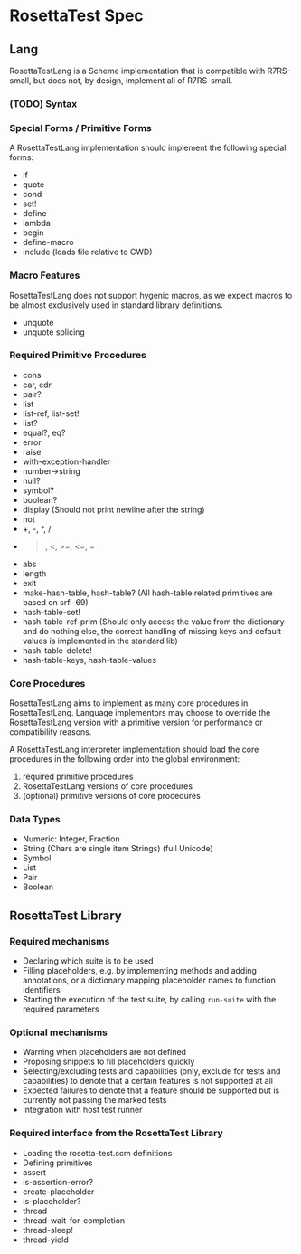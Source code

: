 # RosettaTest Spec

## Lang 

RosettaTestLang is a Scheme implementation that is compatible with R7RS-small, but does not, by design, implement all of R7RS-small.

### (TODO) Syntax


### Special Forms / Primitive Forms
A RosettaTestLang implementation should implement the following special forms:
 - if
 - quote
 - cond
 - set!
 - define
 - lambda
 - begin
 - define-macro
 - include (loads file relative to CWD)

### Macro Features
RosettaTestLang does not support hygenic macros, as we expect macros to be almost exclusively used in standard library definitions.

- unquote
- unquote splicing

### Required Primitive Procedures
- cons
- car, cdr
- pair?
- list
- list-ref, list-set!
- list?
- equal?, eq?
- error
- raise
- with-exception-handler
- number->string
- null?
- symbol?
- boolean?
- display (Should not print newline after the string)
- not
- +, -, *, /
- >, <, >=, <=, =
- abs
- length
- exit 
- make-hash-table, hash-table? (All hash-table related primitives are based on srfi-69)
- hash-table-set!
- hash-table-ref-prim (Should only access the value from the dictionary and do nothing else, the correct handling of missing keys and default values is implemented in the standard lib)
- hash-table-delete!
- hash-table-keys, hash-table-values

<!-- - apply? -->
<!-- Potentially: - argv (without binary name (but including the language-specific script part is fine)) -->

<!-- 
Should be ported to RosettaTestLang
- length
- append
- string-append
- string-upcase
- string-downcase
- string-split
- string-index str, substr: return index of first occurrence of substr, False if not found at all
- string-replace
- string-trim
- char-whitespace?
-->

### Core Procedures
RosettaTestLang aims to implement as many core procedures in RosettaTestLang. Language implementors may choose to override the RosettaTestLang version with a primitive version for performance or compatibility reasons.

A RosettaTestLang interpreter implementation should load the core procedures in the following order into the global environment:
 1. required primitive procedures
 2. RosettaTestLang versions of core procedures
 3. (optional) primitive versions of core procedures

### Data Types
- Numeric: Integer, Fraction
- String (Chars are single item Strings) (full Unicode)
- Symbol
- List
- Pair
- Boolean


## RosettaTest Library

### Required mechanisms
- Declaring which suite is to be used
- Filling placeholders, e.g. by implementing methods and adding annotations, or a dictionary mapping placeholder names to function identifiers
- Starting the execution of the test suite, by calling `run-suite` with the required parameters


### Optional mechanisms
- Warning when placeholders are not defined
- Proposing snippets to fill placeholders quickly
- Selecting/excluding tests and capabilities (only, exclude for tests and capabilities) to denote that a certain features is not supported at all
- Expected failures to denote that a feature should be supported but is currently not passing the marked tests
- Integration with host test runner


### Required interface from the RosettaTest Library
- Loading the rosetta-test.scm definitions
- Defining primitives
 - assert
 - is-assertion-error?
 - create-placeholder
 - is-placeholder?
 - thread
 - thread-wait-for-completion
 - thread-sleep!
 - thread-yield
